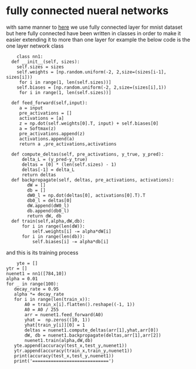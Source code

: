 # fully connected nueral networks
with same manner to <a href=https://github.com/Mehrdadghassabi/handwritten_digit_recognition_from_scratch/tree/main/Onelayer_nn>here</a>
we use fully connected layer for mnist dataset but here fully connected have been written in classes in order to make it easier extending it to more than one layer for example
the below code is the one layer network class
```
    class nn1:
  def __init__(self, sizes):
    self.sizes = sizes
    self.weights = [np.random.uniform(-2, 2,size=(sizes[i-1], sizes[i]))
     for i in range(1, len(self.sizes))]
    self.biases = [np.random.uniform(-2, 2,size=(sizes[i],1))
     for i in range(1, len(self.sizes))]

  def feed_forward(self,input):
     a = input
     pre_activations = []
     activations = [a]
     z = np.dot(self.weights[0].T, input) + self.biases[0]
     a = Softmax(z)
     pre_activations.append(z)
     activations.append(a)
     return a ,pre_activations,activations

  def compute_deltas(self, pre_activations, y_true, y_pred):
      delta_L = (y_pred-y_true)
      deltas = [0] * (len(self.sizes) - 1)
      deltas[-1] = delta_L
      return deltas
  def backpropagate(self, deltas, pre_activations, activations):
        dW = []
        db = []
        dW0_l = np.dot(deltas[0], activations[0].T).T
        db0_l = deltas[0]
        dW.append(dW0_l)
        db.append(db0_l)
        return dW, db
  def train(self,alpha,dW,db):
      for i in range(len(dW)):
          self.weights[i] -= alpha*dW[i]
      for i in range(len(db)):
          self.biases[i] -= alpha*db[i]
```
and this is its training process
```
    yte = []
ytr = []
nuenet1 = nn1([784,10])
alpha = 0.01
for _ in range(100):
   decay_rate = 0.95
   alpha *= decay_rate
   for i in range(len(train_x)):
       A0 = train_x[i].flatten().reshape((-1, 1))
       A0 = A0 / 255
       arr = nuenet1.feed_forward(A0)
       yhat =  np.zeros((10, 1))
       yhat[train_y[i]][0] = 1
       deltas = nuenet1.compute_deltas(arr[1],yhat,arr[0])
       dW, db = nuenet1.backpropagate(deltas,arr[1],arr[2])
       nuenet1.train(alpha,dW,db)
   yte.append(accuracy(test_x,test_y,nuenet1))
   ytr.append(accuracy(train_x,train_y,nuenet1))
   print(accuracy(test_x,test_y,nuenet1))
   print('=============================')
```
